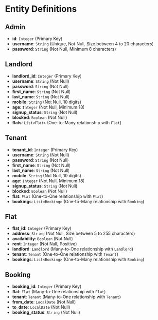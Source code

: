 # Entity Definitions

## Admin
- **id**: `Integer` (Primary Key)
- **username**: `String` (Unique, Not Null, Size between 4 to 20 characters)
- **password**: `String` (Not Null, Minimum 8 characters)

## Landlord
- **landlord_id**: `Integer` (Primary Key)
- **username**: `String` (Not Null)
- **password**: `String` (Not Null)
- **first_name**: `String` (Not Null)
- **last_name**: `String` (Not Null)
- **mobile**: `String` (Not Null, 10 digits)
- **age**: `Integer` (Not Null, Minimum 18)
- **signup_status**: `String` (Not Null)
- **blocked**: `Boolean` (Not Null)
- **flats**: `List<Flat>` (One-to-Many relationship with `Flat`)

## Tenant
- **tenant_id**: `Integer` (Primary Key)
- **username**: `String` (Not Null)
- **password**: `String` (Not Null)
- **first_name**: `String` (Not Null)
- **last_name**: `String` (Not Null)
- **mobile**: `String` (Not Null, 10 digits)
- **age**: `Integer` (Not Null, Minimum 18)
- **signup_status**: `String` (Not Null)
- **blocked**: `Boolean` (Not Null)
- **flat**: `Flat` (One-to-One relationship with `Flat`)
- **bookings**: `List<Booking>` (One-to-Many relationship with `Booking`)

## Flat
- **flat_id**: `Integer` (Primary Key)
- **address**: `String` (Not Null, Size between 5 to 255 characters)
- **availability**: `Boolean` (Not Null)
- **rent**: `Integer` (Not Null, Positive)
- **landlord**: `Landlord` (Many-to-One relationship with `Landlord`)
- **tenant**: `Tenant` (One-to-One relationship with `Tenant`)
- **bookings**: `List<Booking>` (One-to-Many relationship with `Booking`)

## Booking
- **booking_id**: `Integer` (Primary Key)
- **flat**: `Flat` (Many-to-One relationship with `Flat`)
- **tenant**: `Tenant` (Many-to-One relationship with `Tenant`)
- **from_date**: `LocalDate` (Not Null)
- **to_date**: `LocalDate` (Not Null)
- **booking_status**: `String` (Not Null)
